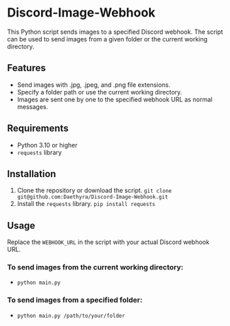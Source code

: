 # Discord-Image-Webhook

This Python script sends images to a specified Discord webhook. The script can be used to send images from a given folder or the current working directory.

## Features

- Send images with .jpg, .jpeg, and .png file extensions.
- Specify a folder path or use the current working directory.
- Images are sent one by one to the specified webhook URL as normal messages.

## Requirements

- Python 3.10 or higher
- `requests` library

## Installation

1. Clone the repository or download the script.
   `git clone git@github.com:Daethyra/Discord-Image-Webhook.git`
2. Install the `requests` library.
   `pip install requests`

## Usage

Replace the `WEBHOOK_URL` in the script with your actual Discord webhook URL.

### To send images from the current working directory:

* `python main.py`

### To send images from a specified folder:

* `python main.py /path/to/your/folder`
